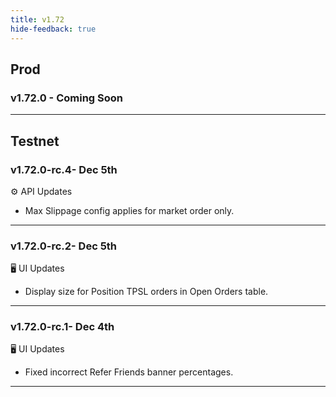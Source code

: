 ```yaml
---
title: v1.72
hide-feedback: true
---
```


## Prod

### v1.72.0 - Coming Soon

***

## Testnet

### v1.72.0-rc.4- Dec 5th

⚙️ API Updates
* Max Slippage config applies for market order only.

---

### v1.72.0-rc.2- Dec 5th

🖥️  UI Updates
* Display size for Position TPSL orders in  Open Orders table.

---

### v1.72.0-rc.1- Dec 4th

🖥️  UI Updates
* Fixed incorrect Refer Friends banner percentages.

---
